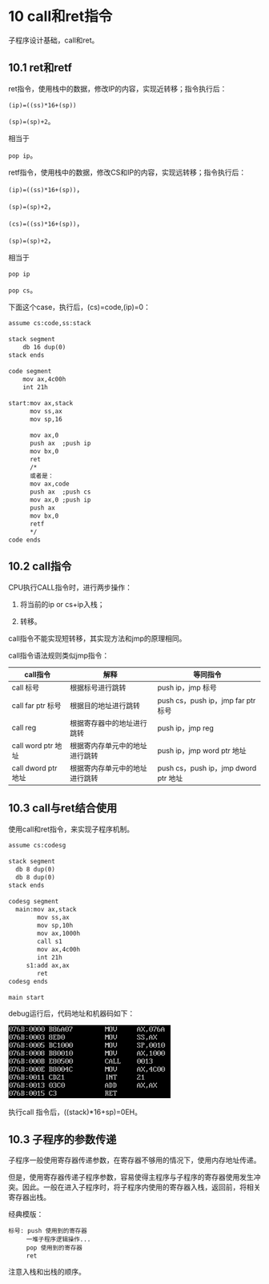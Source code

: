 # 10 call和ret指令

子程序设计基础，call和ret。

## 10.1 ret和retf

ret指令，使用栈中的数据，修改IP的内容，实现近转移；指令执行后：

`(ip)=((ss)*16+(sp))`

`(sp)=(sp)+2`。

相当于

`pop ip`。

retf指令，使用栈中的数据，修改CS和IP的内容，实现远转移；指令执行后：

`(ip)=((ss)*16+(sp))`，

`(sp)=(sp)+2`，

`(cs)=((ss)*16+(sp))`，

`(sp)=(sp)+2`，

相当于

`pop ip`

`pop cs`。

下面这个case，执行后，(cs)=code,(ip)=0：

```masm
assume cs:code,ss:stack

stack segment
    db 16 dup(0)
stack ends

code segment
    mov ax,4c00h
    int 21h

start:mov ax,stack
      mov ss,ax
      mov sp,16

      mov ax,0
      push ax  ;push ip
      mov bx,0
      ret
      /* 
      或者是：
      mov ax,code
      push ax  ;push cs
      mov ax,0 ;push ip  
      push ax
      mov bx,0
      retf
      */
code ends
```

## 10.2 call指令

CPU执行CALL指令时，进行两步操作：

1. 将当前的ip or cs+ip入栈；

2. 转移。

call指令不能实现短转移，其实现方法和jmp的原理相同。

call指令语法规则类似jmp指令：

|call指令|解释|等同指令|
| ---- | ---- | ---- |
|call 标号|根据标号进行跳转|push ip，jmp 标号|
|call far ptr 标号|根据目的地址进行跳转|push cs，push ip，jmp far ptr 标号|
|call reg|根据寄存器中的地址进行跳转|push ip，jmp reg|
|call word ptr 地址|根据寄内存单元中的地址进行跳转|push ip，jmp word ptr 地址|
|call dword ptr 地址|根据寄内存单元中的地址进行跳转|push cs，push ip，jmp dword ptr 地址|

## 10.3 call与ret结合使用

使用call和ret指令，来实现子程序机制。

```masm
assume cs:codesg

stack segment
  db 8 dup(0)
  db 8 dup(0)
stack ends

codesg segment
  main:mov ax,stack
        mov ss,ax
        mov sp,10h
        mov ax,1000h
        call s1
        mov ax,4c00h
        int 21h
     s1:add ax,ax
        ret
codesg ends

main start

```

debug运行后，代码地址和机器码如下：

![image](img/10_3子程序.jpg)

执行call 指令后，((stack)*16+sp)=0EH。

## 10.3 子程序的参数传递

子程序一般使用寄存器传递参数，在寄存器不够用的情况下，使用内存地址传递。

但是，使用寄存器传递子程序参数，容易使得主程序与子程序的寄存器使用发生冲突。因此。一般在进入子程序时，将子程序内使用的寄存器入栈，返回前，将相关寄存器出栈。

经典模版：

```masm
标号: push 使用到的寄存器
     一堆子程序逻辑操作...
     pop 使用到的寄存器
     ret
```

注意入栈和出栈的顺序。

